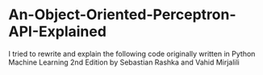 # An-Object-Oriented-Perceptron-API-Explained
I tried to rewrite and explain the following code originally written in Python Machine Learning 2nd Edition by Sebastian Rashka and Vahid Mirjalili 
